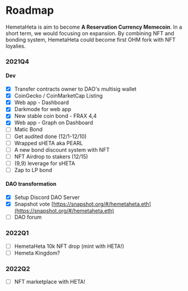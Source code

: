 # Roadmap

HemetaHeta is aim to become **A Reservation Currency Memecoin**. In a short term, we would focusing on expansion. By combining NFT and bonding system, HemetaHeta could become first OHM fork with NFT loyalies.

### 2021Q4 <a href="#2021q4" id="2021q4"></a>

#### Dev <a href="#dev" id="dev"></a>

* [x] Transfer contracts owner to DAO's multisig wallet
* [x] CoinGecko / CoinMarketCap Listing
* [x] Web app - Dashboard
* [x] Darkmode for web app
* [x] New stable coin bond - FRAX 4,4
* [x] Web app - Graph on Dashboard
* [ ] Matic Bond
* [ ] Get audited done (12/1-12/10)
* [ ] Wrapped sHETA aka PEARL
* [ ] A new bond discount system with NFT
* [ ] NFT Airdrop to stakers (12/15)
* [ ] (9,9) leverage for sHETA
* [ ] Zap to LP bond

#### DAO transformation <a href="#dao-transformation" id="dao-transformation"></a>

* [x] Setup Discord DAO Server
* [x] Snapshot vote [https://snapshot.org/#/hemetaheta.eth](https://snapshot.org/#/hemetaheta.eth)
* [ ] DAO forum

### 2022Q1 <a href="#2022q1" id="2022q1"></a>

* [ ] HemetaHeta 10k NFT drop (mint with HETA!)
* [ ] Hemeta Kingdom?

### 2022Q2 <a href="#2022q2" id="2022q2"></a>

* [ ] NFT marketplace with HETA!
